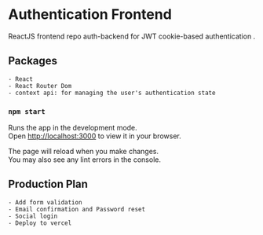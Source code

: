 # Authentication Frontend

ReactJS frontend repo auth-backend for JWT cookie-based authentication .

## Packages

    - React
    - React Router Dom
    - context api: for managing the user's authentication state

### `npm start`

Runs the app in the development mode.\
Open [http://localhost:3000](http://localhost:3000) to view it in your browser.

The page will reload when you make changes.\
You may also see any lint errors in the console.

## Production Plan

    - Add form validation
    - Email confirmation and Password reset
    - Social login
    - Deploy to vercel

